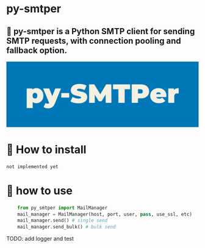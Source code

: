 # py-smtper
## 🚀 py-smtper is a Python SMTP client for sending SMTP requests, with connection pooling and fallback option.



<img src="./doc/smtper.png">



# 🚧 How to install

    not implemented yet


# 📍 how to use

```python
    from py_smtper import MailManager
    mail_manager = MailManager(host, port, user, pass, use_ssl, etc)
    mail_manager.send() # single send
    mail_manager.send_bulk() # bulk send
```

TODO: add logger and test
